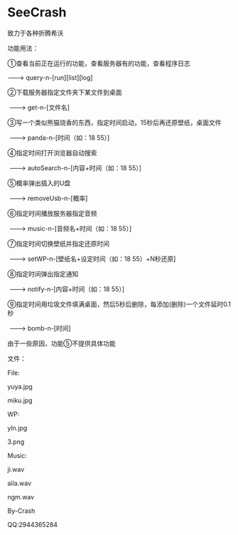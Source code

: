 # SeeCrash

致力于各种折腾希沃

功能用法：

①查看当前正在运行的功能，查看服务器有的功能，查看程序日志

---> query-n-[run][list][log]
 
②下载服务器指定文件夹下某文件到桌面

 ---> get-n-[文件名]
 
③写一个类似熊猫烧香的东西，指定时间启动，15秒后再还原壁纸，桌面文件

 ---> panda-n-[时间（如：18 55）]
 
④指定时间打开浏览器自动搜索

 ---> autoSearch-n-[内容+时间（如：18 55）]
 
⑤概率弹出插入的U盘

 ---> removeUsb-n-[概率]
 
⑥指定时间播放服务器指定音频

 ---> music-n-[音频名+时间（如：18 55）]
 
⑦指定时间切换壁纸并指定还原时间

 ---> setWP-n-[壁纸名+设定时间（如：18 55）+N秒还原]
 
⑧指定时间弹出指定通知

 ---> notify-n-[内容+时间（如：18 55）]
 
 ⑨指定时间用垃圾文件填满桌面，然后5秒后删除，每添加(删除)一个文件延时0.1秒
 
 ---> bomb-n-[时间]
 
 
 由于一些原因，功能⑤不提供具体功能
 
 
 
 
 
 
 
 文件：
 
 File:
 
yuya.jpg

miku.jpg



WP:

yln.jpg

3.png



Music:

ji.wav

aila.wav

ngm.wav

 
 
 
 
By-Crash

QQ:2944365284
